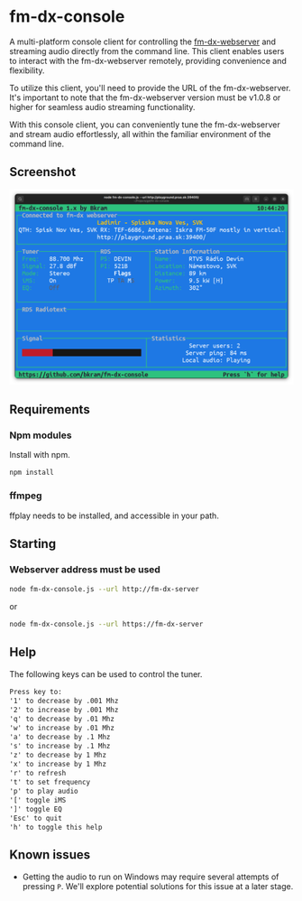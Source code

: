 # fm-dx-console

A multi-platform console client for controlling the [fm-dx-webserver](https://github.com/NoobishSVK/fm-dx-webserver) and streaming audio directly from the command line. This client enables users to interact with the fm-dx-webserver remotely, providing convenience and flexibility.

To utilize this client, you'll need to provide the URL of the fm-dx-webserver. It's important to note that the fm-dx-webserver version must be v1.0.8 or higher for seamless audio streaming functionality.

With this console client, you can conveniently tune the fm-dx-webserver and stream audio effortlessly, all within the familiar environment of the command line.

## Screenshot

![Screenshot Linux](images/screenshot-Linux.png "Screenshot Linux")

## Requirements

### Npm modules

Install with npm.

```bash
npm install
```

### ffmpeg

ffplay needs to be installed, and accessible in your path.

## Starting

### Webserver address must be used

```bash
node fm-dx-console.js --url http://fm-dx-server
```

or

```bash
node fm-dx-console.js --url https://fm-dx-server
```

## Help

The following keys can be used to control the tuner.

```text
Press key to:
'1' to decrease by .001 Mhz
'2' to increase by .001 Mhz
'q' to decrease by .01 Mhz
'w' to increase by .01 Mhz
'a' to decrease by .1 Mhz
's' to increase by .1 Mhz
'z' to decrease by 1 Mhz
'x' to increase by 1 Mhz
'r' to refresh
't' to set frequency
'p' to play audio
'[' toggle iMS
']' toggle EQ
'Esc' to quit
'h' to toggle this help
```

## Known issues

- Getting the audio to run on Windows may require several attempts of pressing `P`. We'll explore potential solutions for this issue at a later stage.
